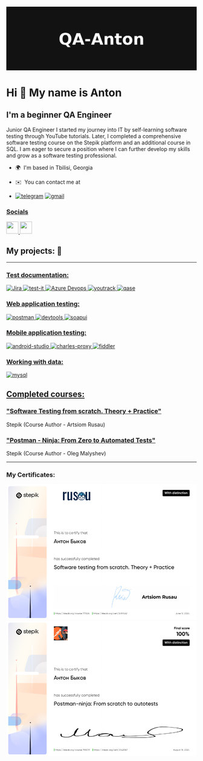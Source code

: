 ![Header](https://github.com/QA-Anton/QA-Anton/blob/main/Assets/QA-Anton_GitHub_Header.png)

Hi 👋 My name is Anton
======================

I'm a beginner QA Engineer
--------------------------

Junior QA Engineer
I started my journey into IT by self-learning software testing through YouTube tutorials. Later, I completed a comprehensive software testing course on the Stepik platform and an additional course in SQL. I am eager to secure a position where I can further develop my skills and grow as a software testing professional.

* 🌍  I'm based in Tbilisi, Georgia
* ✉️  You can contact me at 

* [![telegram](https://img.shields.io/badge/_telegram-black?style=for-the-badge&logo=telegram)](https://t.me/mynewhomegeorgia)
<a href="mailto:georgia.freedom.job@gmail.com">![gmail](https://img.shields.io/badge/_gmail-black?style=for-the-badge&logo=gmail)






### Socials

<p align="left"> <a href="https://www.github.com/QA-Anton" target="_blank" rel="noreferrer"> <picture> <source media="(prefers-color-scheme: dark)" srcset="https://raw.githubusercontent.com/danielcranney/readme-generator/main/public/icons/socials/github-dark.svg" /> <source media="(prefers-color-scheme: light)" srcset="https://raw.githubusercontent.com/danielcranney/readme-generator/main/public/icons/socials/github.svg" /> <img src="https://raw.githubusercontent.com/danielcranney/readme-generator/main/public/icons/socials/github.svg" width="32" height="32" /> </picture> </a> <a href="https://www.linkedin.com/in/антон-быков-580036302/" target="_blank" rel="noreferrer"> <picture> <source media="(prefers-color-scheme: dark)" srcset="https://raw.githubusercontent.com/danielcranney/readme-generator/main/public/icons/socials/linkedin-dark.svg" /> <source media="(prefers-color-scheme: light)" srcset="https://raw.githubusercontent.com/danielcranney/readme-generator/main/public/icons/socials/linkedin.svg" /> <img src="https://raw.githubusercontent.com/danielcranney/readme-generator/main/public/icons/socials/linkedin.svg" width="32" height="32" /> </picture> </a></p>

## My projects:    📁</h3> <a href="https://drive.google.com/drive/folders/19dNIqgixlOMGWcBV4MtAJFZx7nKaaAuF?usp=drive_link">



_____

### Test documentation:

<img src="https://seeklogo.com/images/J/jira-logo-FD39F795A7-seeklogo.com.png" alt="Jira" title="Jira" width="40" height="40" class="detailLogoImage">   <img src="https://camo.githubusercontent.com/6ca5e2be8811ebfe50f050b57766053a48cc8c4cdc10e5357921f45d068d1fde/68747470733a2f2f646f63732e7465737469742e736f6674776172652f696d616765732f7465737469745f6c6f676f5f69636f6e5f626c75652e706e67" title="test-it" alt="test-it" width="40" height="40" data-canonical-src="https://docs.testit.software/images/testit_logo_icon_blue.png" style="max-width: 100%;">   <img src="https://seeklogo.com/images/A/azure-devops-logo-E7364216A7-seeklogo.com.png" alt="Azure Devops" title="Azure Devops" width="40" height="40"  class="detailLogoImage">   <img src="https://camo.githubusercontent.com/20f5b0840eea07c7b3b2cf198e1f3878f54cacd1ee80662c4833b020f0451db1/68747470733a2f2f75706c6f61642e77696b696d656469612e6f72672f77696b6970656469612f636f6d6d6f6e732f7468756d622f382f38642f596f75547261636b5f49636f6e2e7376672f3130323470782d596f75547261636b5f49636f6e2e7376672e706e673f3230323030383033303832323438" title="youtrack" alt="youtrack" width="40" height="40" data-canonical-src="https://upload.wikimedia.org/wikipedia/commons/thumb/8/8d/YouTrack_Icon.svg/1024px-YouTrack_Icon.svg.png?20200803082248" style="max-width: 100%;">   <img src="https://camo.githubusercontent.com/35a1928616a9dca0acd2141dbfa390752e65b548b310a0fec90e70a83b2802ae/68747470733a2f2f6c756e61312e636f2f6562303138372e706e67" title="qase" alt="qase" width="40" height="40" data-canonical-src="https://luna1.co/eb0187.png" style="max-width: 100%;">

### Web application testing:

<img src="https://camo.githubusercontent.com/7a50cfc03d530687bd58cc559fe1b38d1de583e6ca04480587774260a5f62d2b/68747470733a2f2f7365656b6c6f676f2e636f6d2f696d616765732f502f706f73746d616e2d6c6f676f2d303038374341304431352d7365656b6c6f676f2e636f6d2e706e67" title="postman" alt="postman" width="40" height="40" data-canonical-src="https://seeklogo.com/images/P/postman-logo-0087CA0D15-seeklogo.com.png" style="max-width: 100%;">   <img src="https://camo.githubusercontent.com/25f6f3de7ca12c8c300b6f0a7b37c48c1e6176ded2f38d770a9d5e9b9d24fce7/68747470733a2f2f64333377756272666b69306c36382e636c6f756466726f6e742e6e65742f333862356339353361343636373336363638356435356462353564303537633836646231666335342f61306664632f7374617469632f61636165366232346439343033343736363163613930316561303766343763312f6368726f6d652d6465762d6c6f676f2d69636f6e2e706e67" title="devtools" alt="devtools" width="40" height="40" data-canonical-src="https://d33wubrfki0l68.cloudfront.net/38b5c953a4667366685d55db55d057c86db1fc54/a0fdc/static/acae6b24d940347661ca901ea07f47c1/chrome-dev-logo-icon.png" style="max-width: 100%;">   <img src="https://camo.githubusercontent.com/52fcf468d6e62bb2c1c07d700ed593641fa43dfc4b1cf14e7eee5376b463ff94/68747470733a2f2f737461746963302e736d617274626561722e636f2f736d617274626561726272616e642f6d656469612f696d616765732f686f6d652f736f617075692d69636f6e2e737667" title="soapui" alt="soapui" width="40" height="40" data-canonical-src="https://static0.smartbear.co/smartbearbrand/media/images/home/soapui-icon.svg" style="max-width: 100%;">

### Mobile application testing:

<img src="https://camo.githubusercontent.com/e70b799e72de2cbcbdfc253cc4dfd3fb42eb4923972611b9e68f206b4bdff88f/68747470733a2f2f63646e2e6a7364656c6976722e6e65742f67682f64657669636f6e732f64657669636f6e2f69636f6e732f616e64726f696473747564696f2f616e64726f696473747564696f2d6f726967696e616c2e737667" title="android-studio" alt="android-studio" width="40" height="40" data-canonical-src="https://cdn.jsdelivr.net/gh/devicons/devicon/icons/androidstudio/androidstudio-original.svg" style="max-width: 100%;">   <img src="https://camo.githubusercontent.com/51853941260ae860198fc42caf94c597eba7dc12e6f8d3caf65df49c1b6e82b6/68747470733a2f2f63646e2e69636f6e2d69636f6e732e636f6d2f69636f6e73322f333035332f504e472f3531322f636861726c65735f70726f78795f6d61636f735f6269677375725f69636f6e5f3139303330322e706e67" title="charles-proxy" alt="charles-proxy" width="40" height="40" data-canonical-src="https://cdn.icon-icons.com/icons2/3053/PNG/512/charles_proxy_macos_bigsur_icon_190302.png" style="max-width: 100%;">   <img src="https://camo.githubusercontent.com/4c76cc41657552d1ec1d662f230ea45ad2b5da15e73466702f16ae433e87bb3f/68747470733a2f2f7777772e6d6567616c656563686572732e636f6d2f73746f726167652f466964646c65722d457665727977686572652d49636f6e2e706e67" title="fiddler" alt="fiddler" width="40" height="40" data-canonical-src="https://www.megaleechers.com/storage/Fiddler-Everywhere-Icon.png" style="max-width: 100%;">

### Working with data:

<img src="https://camo.githubusercontent.com/8b690f4dff81513c7425f3b8f6e66b34a1dea43e22562037eeb5449d18571c89/68747470733a2f2f63646e2e6a7364656c6976722e6e65742f67682f64657669636f6e732f64657669636f6e2f69636f6e732f6d7973716c2f6d7973716c2d6f726967696e616c2e737667" title="mysql" alt="mysql" width="40" height="40" data-canonical-src="https://cdn.jsdelivr.net/gh/devicons/devicon/icons/mysql/mysql-original.svg" style="max-width: 100%;">

## Completed courses:

### ["Software Testing from scratch. Theory + Practice"](https://stepik.org/course/171826/promo#toc)
Stepik (Course Author - Artsiom Rusau)

### ["Postman - Ninja: From Zero to Automated Tests"](https://stepik.org/course/198019/promo#toc?search=5126140829)
Stepik (Course Author - Oleg Malyshev)
___

### My Certificates:

![Certificates](https://github.com/QA-Anton/QA-Anton/blob/main/Assets/stepik-certificate.png)
![Certificates](https://github.com/QA-Anton/QA-Anton/blob/main/Assets/postman.stepik-certificate.png)